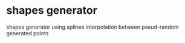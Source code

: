 #  shapes generator
shapes generator using  splines interpolation between pseud-random generated points 